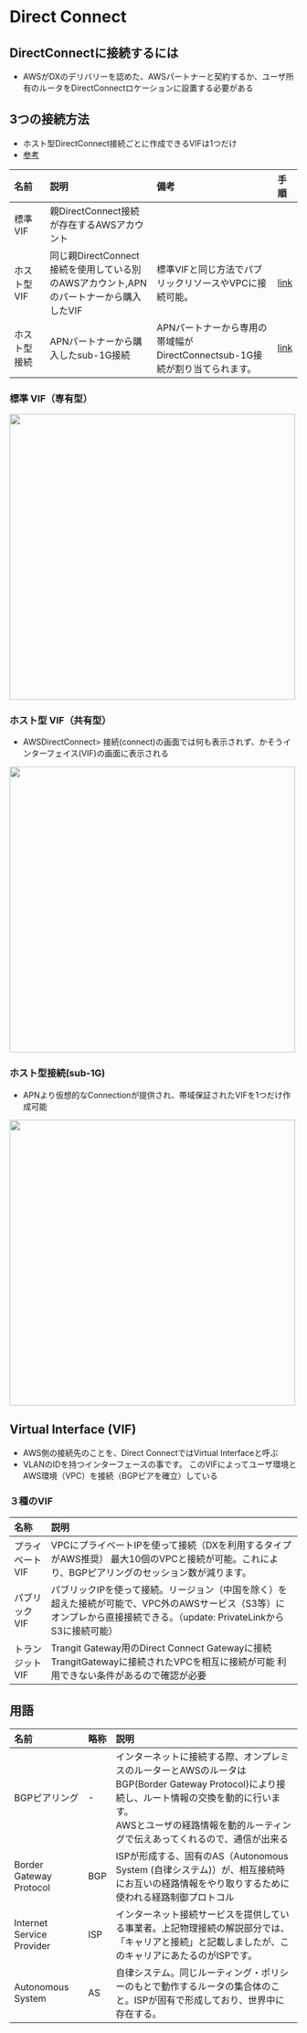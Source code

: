 # Direct Connect

## DirectConnectに接続するには
- AWSがDXのデリバリーを認めた、AWSパートナーと契約するか、ユーザ所有のルータをDirectConnectロケーションに設置する必要がある

## 3つの接続方法
- ホスト型DirectConnect接続ごとに作成できるVIFは1つだけ
- [参考](https://aws.amazon.com/jp/premiumsupport/knowledge-center/direct-connect-types/)


| 名前 | 説明 | 備考 | 手順 |
| :- | :- | :- | :- |
| 標準VIF　| 親DirectConnect接続が存在するAWSアカウント |  |  |
| ホスト型VIF | 同じ親DirectConnect接続を使用している別のAWSアカウント,APNのパートナーから購入したVIF | 標準VIFと同じ方法でパブリックリソースやVPCに接続可能。 | [link](https://docs.aws.amazon.com/directconnect/latest/UserGuide/createhostedvirtualinterface.html) |
| ホスト型接続 |  APNパートナーから購入したsub-1G接続 | APNパートナーから専用の帯域幅がDirectConnectsub-1G接続が割り当てられます。 | [link](https://docs.aws.amazon.com/directconnect/latest/UserGuide/accept-hosted-connection.html) |

### 標準 VIF（専有型）
<img src=https://user-images.githubusercontent.com/45380191/147321741-34da56ff-6d8b-409e-a4db-71e97fc1eb79.png width=500>

### ホスト型 VIF（共有型）
- AWSDirectConnect> 接続(connect)の画面では何も表示されず、かそうインターフェイス(VIF)の画面に表示される

<img src=https://user-images.githubusercontent.com/45380191/147321760-35e5879d-2b60-4347-a3f6-b509e242a76c.png width=500>

### ホスト型接続(sub-1G)
- APNより仮想的なConnectionが提供され、帯域保証されたVIFを1つだけ作成可能

<img src=https://user-images.githubusercontent.com/45380191/147322489-2bb98a37-0e4b-45a2-83bd-a1f711ea6a26.png width=500>

## Virtual Interface (VIF)
- AWS側の接続先のことを、Direct ConnectではVirtual Interfaceと呼ぶ
- VLANのIDを持つインターフェースの事です。 このVIFによってユーザ環境とAWS環境（VPC）を接続（BGPピアを確立）している

### ３種のVIF
| 名称 | 説明 |
| :- | :- |
| プライベートVIF | VPCにプライベートIPを使って接続（DXを利用するタイプがAWS推奨） 最大10個のVPCと接続が可能。これにより、BGPピアリングのセッション数が減ります。 |
| パブリックVIF | パブリックIPを使って接続。リージョン（中国を除く）を超えた接続が可能で、VPC外のAWSサービス（S3等）にオンプレから直接接続できる。（update: PrivateLinkからS3に接続可能） |
| トランジットVIF | Trangit Gateway用のDirect Connect Gatewayに接続 TrangitGatewayに接続されたVPCを相互に接続が可能 利用できない条件があるので確認が必要|


## 用語

| 名前 | 略称 | 説明 |
| :- | :- | :- |
| BGPピアリング | - | インターネットに接続する際、オンプレミスのルーターとAWSのルータはBGP(Border Gateway Protocol)により接続し、ルート情報の交換を動的に行います。<br>AWSとユーザの経路情報を動的ルーティングで伝えあってくれるので、通信が出来る |
| Border Gateway Protocol | BGP | ISPが形成する、固有のAS（Autonomous System (自律システム)）が、相互接続時にお互いの経路情報をやり取りするために使われる経路制御プロトコル | 
| Internet Service Provider | ISP | インターネット接続サービスを提供している事業者。上記物理接続の解説部分では、「キャリアと接続」と記載しましたが、このキャリアにあたるのがISPです。 |
| Autonomous System | AS | 自律システム。同じルーティング・ポリシーのもとで動作するルータの集合体のこと。ISPが固有で形成しており、世界中に存在する。| 
